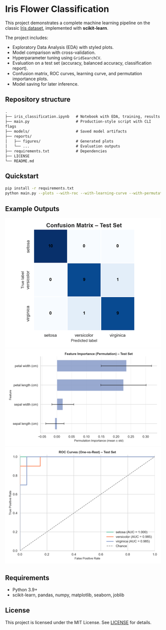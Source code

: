 # Iris Flower Classification

This project demonstrates a complete machine learning pipeline on the classic [Iris dataset](https://scikit-learn.org/stable/datasets/toy_dataset.html#iris-dataset), implemented with **scikit-learn**.

The project includes:
- Exploratory Data Analysis (EDA) with styled plots.
- Model comparison with cross-validation.
- Hyperparameter tuning using `GridSearchCV`.
- Evaluation on a test set (accuracy, balanced accuracy, classification report).
- Confusion matrix, ROC curves, learning curve, and permutation importance plots.
- Model saving for later inference.

## Repository structure
```
.
├── iris_classification.ipynb   # Notebook with EDA, training, results
├── main.py                     # Production-style script with CLI flags
├── models/                     # Saved model artifacts
├── reports/
│   ├── figures/                # Generated plots
│   └── ...                     # Evaluation outputs
├── requirements.txt            # Dependencies
├── LICENSE
└── README.md
```

## Quickstart
```bash
pip install -r requirements.txt
python main.py --plots --with-roc --with-learning-curve --with-permutation-importance --save-model
```

## Example Outputs
![confusion_matrix](reports/figures/confusion_matrix.png)
![feature_importance](reports/figures/feature_importance.png)
![roc_curves](reports/figures/roc_curves.png)

## Requirements
- Python 3.9+
- scikit-learn, pandas, numpy, matplotlib, seaborn, joblib

## License
This project is licensed under the MIT License. See [LICENSE](LICENSE) for details.
